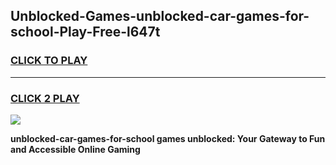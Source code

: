 
## Unblocked-Games-unblocked-car-games-for-school-Play-Free-l647t
<h3>
<a href="https://premium76.site?title=unblocked-car-games-for-school&ref=10A">CLICK TO PLAY</a></h3>
<hr>

<h3>
<a href="https://premium76.site?title=unblocked-car-games-for-school&ref=10A">CLICK 2 PLAY</a>
  
</h3>

<a href="https://premium76.site?title=unblocked-car-games-for-school&ref=10A"><img src="https://clearcache.store/games.png"></a>


**unblocked-car-games-for-school games unblocked: Your Gateway to Fun and Accessible Online Gaming**
